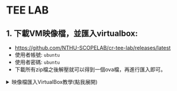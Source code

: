 # TEE LAB

## 1. 下載VM映像檔，並匯入virtualbox:
- https://github.com/NTHU-SCOPELAB/cr-tee-lab/releases/latest
- 使用者帳號: `ubuntu`
- 使用者密碼: `ubuntu`
- 下載所有zip檔之後解壓就可以得到一個ova檔，再進行匯入即可。
<details>
    <summary>
    映像檔匯入VirtualBox教學(點我展開)
    </summary>
        
![image](https://github.com/user-attachments/assets/5bed1f9a-7d38-4890-855e-1d3792c8d68e)
![image](https://github.com/user-attachments/assets/4f9e7518-0bd6-403c-bbef-208d5316002a)
![image](https://github.com/user-attachments/assets/7bccc8b6-c7d6-4677-87ea-b0267cedb161)
![image](https://github.com/user-attachments/assets/8168913a-6063-4afc-94ec-dcbae7484ccc)
![image](https://github.com/user-attachments/assets/d8780cfe-1cde-4f2d-9544-c94588204d2b)
</details>
